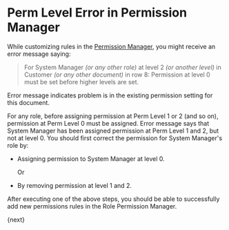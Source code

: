 <!-- add-breadcrumbs -->
# Perm Level Error in Permission Manager

While customizing rules in the [Permission Manager](/docs/v12/user/manual/en/setting-up/users-and-permissions/role-based-permissions), you might receive an error message saying:

> For System Manager _(or any other role)_ at level 2 _(or another level)_ in Customer _(or any other document)_ in row 8: Permission at level 0 must be set before higher levels are set.

Error message indicates problem is in the existing permission setting for this document.

For any role, before assigning permission at Perm Level 1 or 2 (and so on), permission at Perm Level 0 must be assigned. Error message says that System Manager has been assigned permission at Perm Level 1 and 2, but not at level 0. You should first correct the permission for System Manager's role by:

- Assigning permission to System Manager at level 0.

    Or

- By removing permission at level 1 and 2.

After executing one of the above steps, you should be able to successfully add new permissions rules in the Role Permission Manager.

{next}

<!-- markdown -->
